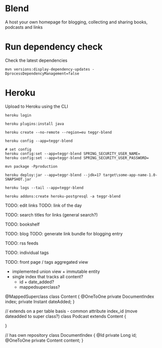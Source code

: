 # Blend

A host your own homepage for blogging, collecting and sharing books, podcasts and links

# Run dependency check

Check the latest dependencies

`mvn versions:display-dependency-updates -DprocessDependencyManagement=false`

# Heroku

Upload to Heroku using the CLI

```
heroku login

heroku plugins:install java

heroku create --no-remote --region=eu teggr-blend

heroku config --app=teggr-blend

# set config
heroku config:set --app=teggr-blend SPRING_SECURITY_USER_NAME=
heroku config:set --app=teggr-blend SPRING_SECURITY_USER_PASSWORD=

mvn package -Pproduction

heroku deploy:jar --app=teggr-blend --jdk=17 target\some-app-name-1.0-SNAPSHOT.jar

heroku logs --tail --app=teggr-blend

heroku addons:create heroku-postgresql -a teggr-blend

```

TODO: edit links
TODO: link of the day

TODO: search titles for links (general search?)

TODO: bookshelf

TODO: blog
TODO: generate link bundle for blogging entry

TODO: rss feeds

TODO: individual tags

TODO: front page / tags aggregated view 
  * implemented union view + immutable entity
  * single index that tracks all content?
    * id + date_added?
    * mappedsuperclass?

@MappedSuperclass
class Content {
    @OneToOne
    private DocumentIndex index;
    private Instant dateAdded;
}

// extends on a per table basis - common attribute index_id (move dateadded to super class?)
class Podcast extends Content {

} 

// has own repository
class DocumentIndex {
    @Id
    private Long id;
    @OneToOne
    private Content content;
}